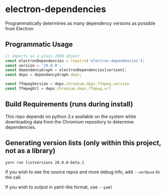 # electron-dependencies
Programmatically determines as many dependency versions as possible from Electron

## Programmatic Usage
```javascript
// Imports as a plain JSON object
const electronDependencies = require('electron-dependencies');
const version = '29.0.0';
const dependencyGraph = electronDependencies[version];
const deps = dependencyGraph.deps;

const ffmpegVersion = deps.chromium.deps.ffmpeg.version
const ffmpegUrl = deps.chromium.deps.ffmpeg.url
```

## Build Requirements (runs during install)
This repo depends on python 3.x available on the system while downloading data
from the Chromium repository to determine dependencies.

## Generating version lists (only within this project, not as a library)
`yarn run listversions 20.0.0-beta.1`

If you wish to see the source repos and more debug info, add `--verbose` to the
call.

If you wish to output in yaml-like format, use `--yaml`
